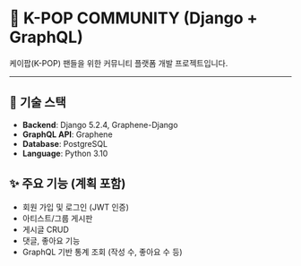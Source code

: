 # 🎤 K-POP COMMUNITY (Django + GraphQL)

케이팝(K-POP) 팬들을 위한 커뮤니티 플랫폼 개발 프로젝트입니다.

---

## 📌 기술 스택

- **Backend**: Django 5.2.4, Graphene-Django
- **GraphQL API**: Graphene
- **Database**: PostgreSQL
- **Language**: Python 3.10

## ✨ 주요 기능 (계획 포함)

- 회원 가입 및 로그인 (JWT 인증)
- 아티스트/그룹 게시판
- 게시글 CRUD
- 댓글, 좋아요 기능
- GraphQL 기반 통계 조회 (작성 수, 좋아요 수 등)

